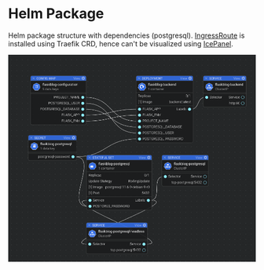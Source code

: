 # Helm Package

Helm package structure with dependencies (postgresql). [IngressRoute](https://github.com/netguru-interview/blog-helm-charts/blob/master/templates/backend-ingress.yaml) is
installed using Traefik CRD, hence can't be visualized using [IcePanel](https://icepanel.io/).

[![](assets/helm-package.png)](assets/helm-package.png)
